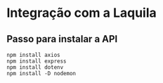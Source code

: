 # **Integração com a Laquila**

## Passo para instalar a **API**
```
npm install axios
npm install express
npm install dotenv
npm install -D nodemon
```
